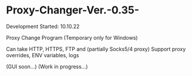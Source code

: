 # Proxy-Changer-Ver.-0.35-

Development Started: 10.10.22

Proxy Change Program (Temporary only for Windows)

Can take HTTP, HTTPS, FTP and (partially Socks5/4 proxy)
Support proxy overrides, ENV variables, logs

(GUI soon...)
(Work in progress...)
